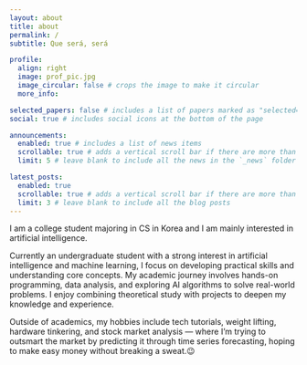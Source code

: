 ```yaml
---
layout: about
title: about
permalink: /
subtitle: Que será, será

profile:
  align: right
  image: prof_pic.jpg
  image_circular: false # crops the image to make it circular
  more_info:

selected_papers: false # includes a list of papers marked as "selected={true}"
social: true # includes social icons at the bottom of the page

announcements:
  enabled: true # includes a list of news items
  scrollable: true # adds a vertical scroll bar if there are more than 3 news items
  limit: 5 # leave blank to include all the news in the `_news` folder

latest_posts:
  enabled: true
  scrollable: true # adds a vertical scroll bar if there are more than 3 new posts items
  limit: 3 # leave blank to include all the blog posts
---
```


I am a college student majoring in CS in Korea and I am mainly interested in artificial intelligence.

Currently an undergraduate student with a strong interest in artificial intelligence and machine learning, I focus on developing practical skills and understanding core concepts.
My academic journey involves hands-on programming, data analysis, and exploring AI algorithms to solve real-world problems. I enjoy combining theoretical study with projects to deepen my knowledge and experience.

Outside of academics, my hobbies include tech tutorials, weight lifting, hardware tinkering, and stock market analysis — where I’m trying to outsmart the market by predicting it through time series forecasting, hoping to make easy money without breaking a sweat.😉